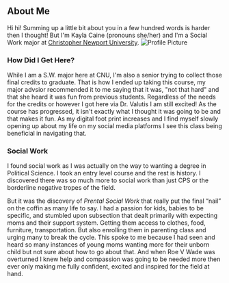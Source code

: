 ## About Me
Hi hi! Summing up a little bit about you in a few hundred words is harder then I thought! But I'm Kayla Caine (pronouns she/her) and I'm a Social Work major at [Christopher Newport University](https://cnu.edu/academics/departments/sswa/).
![Profile Picture](https://kaylac1.github.io/KaylaC/images/IMG_9459.png)

### How Did I Get Here?

While I am a S.W. major here at CNU, I'm also a senior trying to collect those final credits to graduate. That is how I ended up taking this course, my major advsior recommended it to me saying that it was, "not that hard" and that she heard it was fun from previous students. Regardless of the needs for the credits or however I got here via Dr. Valutis I am still excited! As the course has progressed, it isn't exactly what I thought it was going to be and that makes it fun. As my digital foot print increases and I find myself slowly opening up about my life on my social media platforms I see this class being beneficial in navigating that.

### Social Work

I found social work as I was actually on the way to wanting a degree in Political Science. I took an entry level course and the rest is history. I discovered there was so much more to social work than just CPS or the borderline negative tropes of the field. 

But it was the discovery of _Prental Social Work_ that really put the final “nail” on the coffin as many life to say. I had a passion for kids, babies to be specific, and stumbled upon subsection that dealt primarily with expecting moms and their support system. Getting them access to clothes, food, furniture, transportation. But also enrolling them in parenting class and urging many to break the cycle. This spoke to me because I had seen and heard so many instances of young moms wanting more for their unborn child but not sure about how to go about that. And when Roe V Wade was overturned I knew help and compassion was going to be needed more then ever only making me fully confident, excited and inspired for the field at hand.
